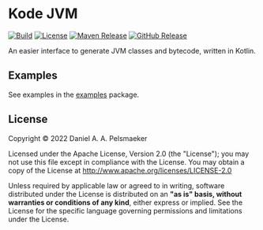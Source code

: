# Kode JVM
[![Build](https://github.com/Virtlink/kode/actions/workflows/build.yml/badge.svg)](https://github.com/Virtlink/kode/actions)
[![License](https://img.shields.io/github/license/Virtlink/kode)](https://github.com/Virtlink/kode/blob/main/LICENSE)
[![Maven Release](https://img.shields.io/maven-central/v/net.pelsmaeker/kode)](https://mvnrepository.com/artifact/net.pelsmaeker/kode)
[![GitHub Release](https://img.shields.io/github/v/release/Virtlink/kode)](https://github.com/Virtlink/kode/releases)

An easier interface to generate JVM classes and bytecode, written in Kotlin.

## Examples
See examples in the [examples](kode/src/test/kotlin/examples) package.

## License
Copyright © 2022 Daniel A. A. Pelsmaeker

Licensed under the Apache License, Version 2.0 (the "License"); you may not use this file except in compliance with the License. You may obtain a copy of the License at <http://www.apache.org/licenses/LICENSE-2.0>

Unless required by applicable law or agreed to in writing, software distributed under the License is distributed on an **"as is" basis, without warranties or conditions of any kind**, either express or implied. See the License for the specific language governing permissions and limitations under the License.

